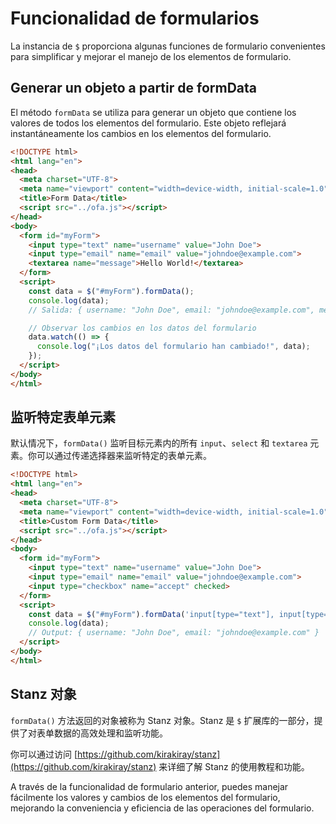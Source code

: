 # Funcionalidad de formularios

La instancia de `$` proporciona algunas funciones de formulario convenientes para simplificar y mejorar el manejo de los elementos de formulario.

## Generar un objeto a partir de formData

El método `formData` se utiliza para generar un objeto que contiene los valores de todos los elementos del formulario. Este objeto reflejará instantáneamente los cambios en los elementos del formulario.

```html
<!DOCTYPE html>
<html lang="en">
<head>
  <meta charset="UTF-8">
  <meta name="viewport" content="width=device-width, initial-scale=1.0">
  <title>Form Data</title>
  <script src="../ofa.js"></script>
</head>
<body>
  <form id="myForm">
    <input type="text" name="username" value="John Doe">
    <input type="email" name="email" value="johndoe@example.com">
    <textarea name="message">Hello World!</textarea>
  </form>
  <script>
    const data = $("#myForm").formData();
    console.log(data);
    // Salida: { username: "John Doe", email: "johndoe@example.com", message: "Hello World!" }

    // Observar los cambios en los datos del formulario
    data.watch(() => {
      console.log("¡Los datos del formulario han cambiado!", data);
    });
  </script>
</body>
</html>
```

## 监听特定表单元素

默认情况下，`formData()` 监听目标元素内的所有 `input`、`select` 和 `textarea` 元素。你可以通过传递选择器来监听特定的表单元素。

```html
<!DOCTYPE html>
<html lang="en">
<head>
  <meta charset="UTF-8">
  <meta name="viewport" content="width=device-width, initial-scale=1.0">
  <title>Custom Form Data</title>
  <script src="../ofa.js"></script>
</head>
<body>
  <form id="myForm">
    <input type="text" name="username" value="John Doe">
    <input type="email" name="email" value="johndoe@example.com">
    <input type="checkbox" name="accept" checked>
  </form>
  <script>
    const data = $("#myForm").formData('input[type="text"], input[type="email"]');
    console.log(data);
    // Output: { username: "John Doe", email: "johndoe@example.com" }
  </script>
</body>
</html>
```

## Stanz 对象

`formData()` 方法返回的对象被称为 Stanz 对象。Stanz 是 `$` 扩展库的一部分，提供了对表单数据的高效处理和监听功能。

你可以通过访问 [https://github.com/kirakiray/stanz](https://github.com/kirakiray/stanz) 来详细了解 Stanz 的使用教程和功能。

A través de la funcionalidad de formulario anterior, puedes manejar fácilmente los valores y cambios de los elementos del formulario, mejorando la conveniencia y eficiencia de las operaciones del formulario.

